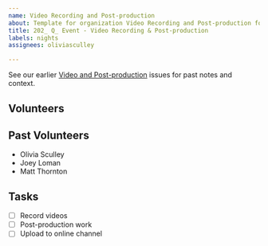 ```yaml
---
name: Video Recording and Post-production
about: Template for organization Video Recording and Post-production for HG Nights
title: 202_ Q_ Event - Video Recording & Post-production
labels: nights
assignees: oliviasculley

---
```


See our earlier [Video and Post-production](https://github.com/hackgvl/nights/issues?q=video+in%3Atitle+is%3Aissue) issues for past notes and context.

## Volunteers

## Past Volunteers
- Olivia Sculley
- Joey Loman
- Matt Thornton

## Tasks
- [ ] Record videos
- [ ] Post-production work
- [ ] Upload to online channel
